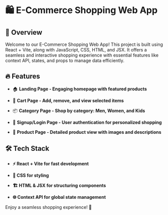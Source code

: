 # 🛍️ E-Commerce Shopping Web App

## 🚀 Overview

Welcome to our E-Commerce Shopping Web App! This project is built using React + Vite, along with JavaScript, CSS, HTML, and JSX. It offers a seamless and interactive shopping experience with essential features like context API, states, and props to manage data efficiently.


## 🔥 Features

- 🏠 **Landing Page - Engaging homepage with featured products**

- 🛒 **Cart Page - Add, remove, and view selected items**

- 📦 **Category Page - Shop by category: Men, Women, and Kids**

- 🔐 **Signup/Login Page - User authentication for personalized shopping**

- 👕 **Product Page - Detailed product view with images and descriptions**


## 🛠️ Tech Stack

- **⚡ React + Vite for fast development**

- **🎨 CSS for styling**

- **🏗️ HTML & JSX for structuring components**

- **🌐 Context API for global state management**


Enjoy a seamless shopping experience! 🎉
